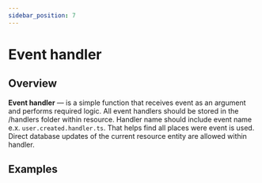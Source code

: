 ```yaml
---
sidebar_position: 7
---
```


# Event handler

## Overview

**Event handler** — is a simple function that receives event as an argument and performs required logic. All event handlers should be stored in the /handlers folder within resource. Handler name should include event name e.x. `user.created.handler.ts`. That helps find all places were event is used. Direct database updates of the current resource entity are allowed within handler. 


## Examples
